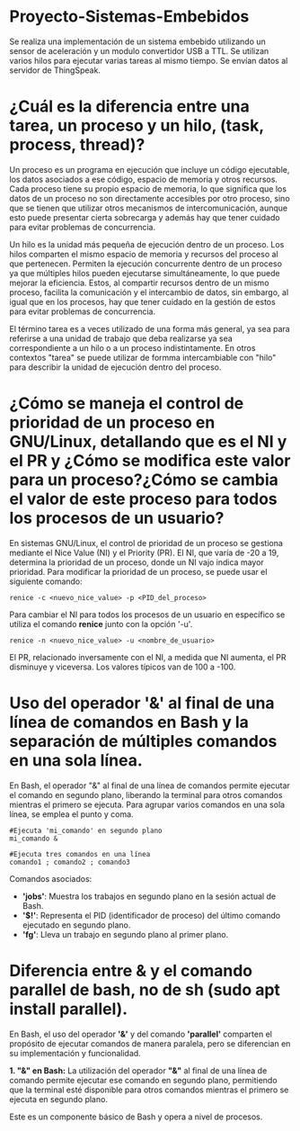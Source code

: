 # Proyecto-Sistemas-Embebidos

Se realiza una implementación de un sistema embebido utilizando un sensor de aceleración y un modulo convertidor USB a TTL. Se utilizan varios hilos para ejecutar varias tareas al mismo tiempo. Se envían datos al servidor de ThingSpeak.

# ¿Cuál es la diferencia entre una tarea, un proceso y un hilo, (task, process, thread)?

Un proceso es un programa en ejecución que incluye un código ejecutable, los datos asociados a ese código, espacio de memoria y otros recursos. Cada proceso tiene su propio espacio de memoria, lo que significa que los datos de un proceso no son directamente accesibles por otro proceso, sino que se tienen que utilizar otros mecanismos de intercomunicación, aunque esto puede presentar cierta sobrecarga y además hay que tener cuidado para evitar problemas de concurrencia.

Un hilo es la unidad más pequeña de ejecución dentro de un proceso. Los hilos comparten el mismo espacio de memoria y recursos del proceso al que pertenecen. Permiten la ejecución concurrente dentro de un proceso ya que múltiples hilos pueden ejecutarse simultáneamente, lo que puede mejorar la eficiencia. Estos, al compartir recursos dentro de un mismo proceso, facilita la comunicación y el intercambio de datos, sin embargo, al igual que en los procesos, hay que tener cuidado en la gestión de estos para evitar problemas de concurrencia.

El término tarea es a veces utilizado de una forma más general, ya sea para referirse a una unidad de trabajo que deba realizarse ya sea correspondiente a un hilo o a un proceso indistintamente. En otros contextos "tarea" se puede utilizar de formma intercambiable con "hilo" para describir la unidad de ejecución dentro del proceso.

# ¿Cómo se maneja el control de prioridad de un proceso en GNU/Linux, detallando que es el NI y el PR y ¿Cómo se modifica este valor para un proceso?¿Cómo se cambia el valor de este proceso para todos los procesos de un usuario?

En sistemas GNU/Linux, el control de prioridad de un proceso se gestiona mediante el Nice Value (NI) y el Priority (PR). El NI, que varía de -20 a 19, determina la prioridad de un proceso, donde un NI vajo indica mayor prioridad. Para modificar la prioridad de un proceso, se puede usar el siguiente comando: 

    renice -c <nuevo_nice_value> -p <PID_del_proceso>
    
Para cambiar el NI para todos los procesos de un usuario en específico se utiliza el comando **renice** junto con la opción '-u'.

    renice -n <nuevo_nice_value> -u <nombre_de_usuario>

El PR, relacionado inversamente con el NI, a medida que NI aumenta, el PR disminuye y viceversa. Los valores típicos van de 100 a -100.

# Uso del operador '&' al final de una línea de comandos en Bash y la separación de múltiples comandos en una sola línea.

En Bash, el operador "&" al final de una línea de comandos permite ejecutar el comando en segundo plano, liberando la terminal para otros comandos mientras el primero se ejecuta. Para agrupar varios comandos en una sola línea, se emplea el punto y coma.

    #Ejecuta 'mi_comando' en segundo plano
    mi_comando &

    #Ejecuta tres comandos en una línea
    comando1 ; comando2 ; comando3

Comandos asociados:

- **'jobs'**: Muestra los trabajos en segundo plano en la sesión actual de Bash.
- **'$!'**: Representa el PID (identificador de proceso) del último comando ejecutado en segundo plano.
- **'fg'**: Lleva un trabajo en segundo plano al primer plano.

# Diferencia entre & y el comando parallel de bash, no de sh (sudo apt install parallel).

En Bash, el uso del operador **'&'** y del comando **'parallel'** comparten el propósito de ejecutar comandos de manera paralela, pero se diferencian en su implementación y funcionalidad.

**1. "&" en Bash:** 
La utilización del operador **"&"** al final de una línea de comando permite ejecutar ese comando en segundo plano, permitiendo que la terminal esté disponible para otros comandos mientras el primero se ejecuta en segundo plano. 

Este es un componente básico de Bash y opera a nivel de procesos. 
